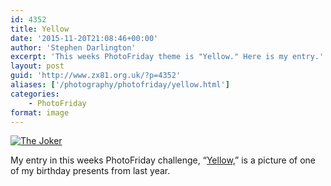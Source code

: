 ```yaml
---
id: 4352
title: Yellow
date: '2015-11-20T21:08:46+00:00'
author: 'Stephen Darlington'
excerpt: 'This weeks PhotoFriday theme is "Yellow." Here is my entry.'
layout: post
guid: 'http://www.zx81.org.uk/?p=4352'
aliases: ['/photography/photofriday/yellow.html']
categories:
    - PhotoFriday
format: image
---
```


[![The Joker](https://i0.wp.com/farm6.staticflickr.com/5794/23130049046_ba78063e54.jpg?resize=500%2C333&ssl=1)](https://www.flickr.com/photos/stephendarlington/23130049046/in/datetaken/ "The Joker")<script async="" charset="utf-8" src="//embedr.flickr.com/assets/client-code.js"></script>

My entry in this weeks PhotoFriday challenge, “[Yellow,](http://www.photofriday.com/challenge.php?id=1557)” is a picture of one of my birthday presents from last year.